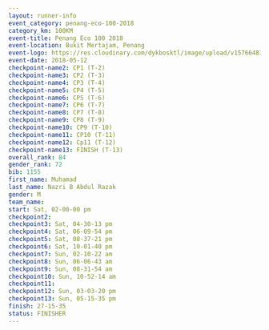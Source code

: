 ```yaml
--- 
layout: runner-info 
event_category: penang-eco-100-2018 
category_km: 100KM 
event-title: Penang Eco 100 2018 
event-location: Bukit Mertajam, Penang 
event-logo: https://res.cloudinary.com/dykbosktl/image/upload/v1576648106/Logo/Logo_lovxhg.jpg 
event-date: 2018-05-12 
checkpoint-name2: CP1 (T-2) 
checkpoint-name3: CP2 (T-3) 
checkpoint-name4: CP3 (T-4) 
checkpoint-name5: CP4 (T-5) 
checkpoint-name6: CP5 (T-6) 
checkpoint-name7: CP6 (T-7) 
checkpoint-name8: CP7 (T-8) 
checkpoint-name9: CP8 (T-9) 
checkpoint-name10: CP9 (T-10) 
checkpoint-name11: CP10 (T-11) 
checkpoint-name12: Cp11 (T-12) 
checkpoint-name13: FINISH (T-13) 
overall_rank: 84
gender_rank: 72
bib: 1155
first_name: Muhamad
last_name: Nazri B Abdul Razak
gender: M
team_name: 
start: Sat, 02-00-00 pm
checkpoint2: 
checkpoint3: Sat, 04-30-13 pm
checkpoint4: Sat, 06-09-54 pm
checkpoint5: Sat, 08-37-21 pm
checkpoint6: Sat, 10-01-40 pm
checkpoint7: Sun, 02-10-22 am
checkpoint8: Sun, 06-06-43 am
checkpoint9: Sun, 08-31-54 am
checkpoint10: Sun, 10-52-14 am
checkpoint11: 
checkpoint12: Sun, 03-03-20 pm
checkpoint13: Sun, 05-15-35 pm
finish: 27-15-35
status: FINISHER
--- 
```

